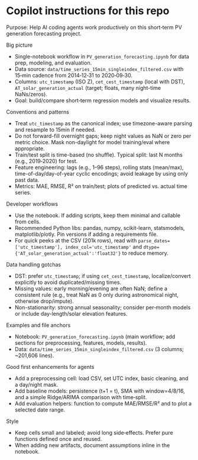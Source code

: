 # Copilot instructions for this repo

Purpose: Help AI coding agents work productively on this short‑term PV generation forecasting project.

Big picture
- Single-notebook workflow in `PV_generation_forecasting.ipynb` for data prep, modeling, and evaluation.
- Data source: `data/time_series_15min_singleindex_filtered.csv` with 15‑min cadence from 2014‑12‑31 to 2020‑09‑30.
- Columns: `utc_timestamp` (ISO Z), `cet_cest_timestamp` (local with DST), `AT_solar_generation_actual` (target; floats, many night-time NaNs/zeros).
- Goal: build/compare short‑term regression models and visualize results.

Conventions and patterns
- Treat `utc_timestamp` as the canonical index; use timezone-aware parsing and resample to 15min if needed.
- Do not forward-fill overnight gaps; keep night values as NaN or zero per metric choice. Mask non-daylight for model training/eval where appropriate.
- Train/test split is time-based (no shuffle). Typical split: last N months (e.g., 2019‑2020) for test.
- Feature engineering: lags (e.g., 1–96 steps), rolling stats (mean/max), time-of-day/day-of-year cyclic encodings; avoid leakage by using only past data.
- Metrics: MAE, RMSE, R² on train/test; plots of predicted vs. actual time series.

Developer workflows
- Use the notebook. If adding scripts, keep them minimal and callable from cells.
- Recommended Python libs: pandas, numpy, scikit-learn, statsmodels, matplotlib/plotly. Pin versions if adding a requirements file.
- For quick peeks at the CSV (201k rows), read with `parse_dates=['utc_timestamp'], index_col='utc_timestamp'` and `dtype={'AT_solar_generation_actual':'float32'}` to reduce memory.

Data handling gotchas
- DST: prefer `utc_timestamp`; if using `cet_cest_timestamp`, localize/convert explicitly to avoid duplicated/missing times.
- Missing values: early morning/evening are often NaN; define a consistent rule (e.g., treat NaN as 0 only during astronomical night, otherwise drop/impute).
- Non-stationarity: strong annual seasonality; consider per‑month models or include day-length/solar elevation features.

Examples and file anchors
- Notebook: `PV_generation_forecasting.ipynb` (main workflow; add sections for preprocessing, features, models, results).
- Data: `data/time_series_15min_singleindex_filtered.csv` (3 columns; ~201,606 lines).

Good first enhancements for agents
- Add a preprocessing cell: load CSV, set UTC index, basic cleaning, and a day/night mask.
- Add baseline models: persistence (t+1 = t), SMA with window=4/8/16, and a simple Ridge/ARIMA comparison with time‑split.
- Add evaluation helpers: function to compute MAE/RMSE/R² and to plot a selected date range.

Style
- Keep cells small and labeled; avoid long side‑effects. Prefer pure functions defined once and reused.
- When adding new artifacts, document assumptions inline in the notebook.
